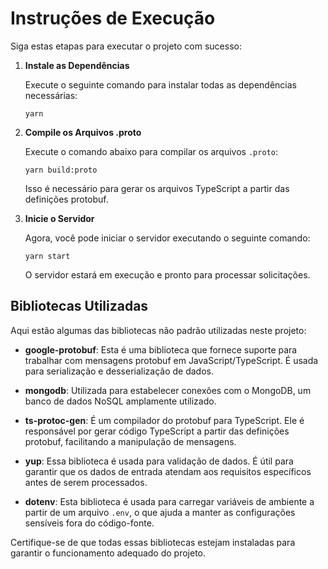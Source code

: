 # Instruções de Execução

Siga estas etapas para executar o projeto com sucesso:

1. **Instale as Dependências**

   Execute o seguinte comando para instalar todas as dependências necessárias:

   ```
   yarn
   ```

2. **Compile os Arquivos .proto**

   Execute o comando abaixo para compilar os arquivos `.proto`:

   ```
   yarn build:proto
   ```

   Isso é necessário para gerar os arquivos TypeScript a partir das definições protobuf.

3. **Inicie o Servidor**

   Agora, você pode iniciar o servidor executando o seguinte comando:

   ```
   yarn start
   ```

   O servidor estará em execução e pronto para processar solicitações.

## Bibliotecas Utilizadas

Aqui estão algumas das bibliotecas não padrão utilizadas neste projeto:

- **google-protobuf**: Esta é uma biblioteca que fornece suporte para trabalhar com mensagens protobuf em JavaScript/TypeScript. É usada para serialização e desserialização de dados.
- **mongodb**: Utilizada para estabelecer conexões com o MongoDB, um banco de dados NoSQL amplamente utilizado.

- **ts-protoc-gen**: É um compilador do protobuf para TypeScript. Ele é responsável por gerar código TypeScript a partir das definições protobuf, facilitando a manipulação de mensagens.

- **yup**: Essa biblioteca é usada para validação de dados. É útil para garantir que os dados de entrada atendam aos requisitos específicos antes de serem processados.

- **dotenv**: Esta biblioteca é usada para carregar variáveis de ambiente a partir de um arquivo `.env`, o que ajuda a manter as configurações sensíveis fora do código-fonte.

Certifique-se de que todas essas bibliotecas estejam instaladas para garantir o funcionamento adequado do projeto.
